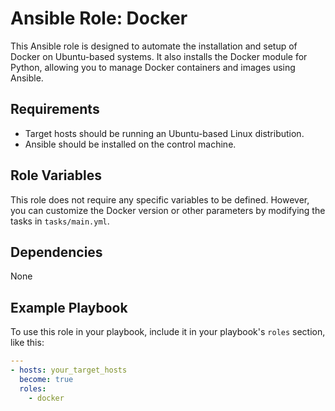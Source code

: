 # Ansible Role: Docker

This Ansible role is designed to automate the installation and setup of Docker on Ubuntu-based systems. It also installs the Docker module for Python, allowing you to manage Docker containers and images using Ansible.

## Requirements

- Target hosts should be running an Ubuntu-based Linux distribution.
- Ansible should be installed on the control machine.

## Role Variables

This role does not require any specific variables to be defined. However, you can customize the Docker version or other parameters by modifying the tasks in `tasks/main.yml`.

## Dependencies

None

## Example Playbook

To use this role in your playbook, include it in your playbook's `roles` section, like this:

```yaml
---
- hosts: your_target_hosts
  become: true
  roles:
    - docker
